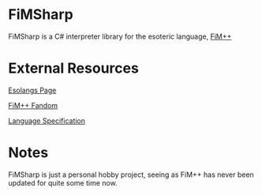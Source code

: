 # FiMSharp

FiMSharp is a C# interpreter library for the esoteric language, [FiM++](https://esolangs.org/wiki/FiM%2B%2B)

# External Resources

[Esolangs Page](https://esolangs.org/wiki/FiM%2B%2B)

[FiM++ Fandom](https://fimpp.fandom.com)

[Language Specification](https://fimpp.fandom.com)

# Notes

FiMSharp is just a personal hobby project, seeing as FiM++ has never been updated for quite some time now.